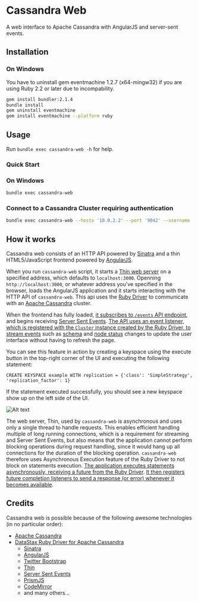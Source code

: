 # Cassandra Web

A web interface to Apache Cassandra with AngularJS and server-sent events.

## Installation

<!-- ```bash
gem install cassandra-web
``` -->

### On Windows

You have to uninstall gem eventmachine 1.2.7 (x64-mingw32) if you are using Ruby 2.2 or later due to incompability.

```bash
gem install bundler:2.1.4
bundle install
gem uninstall eventmachine
gem install eventmachine --platform ruby
```

<!-- ## Uninstallation

### On Windows

```bash
gem uninstall cassandra-web sinatra thin tilt rack-cors rack-parser cassandra-driver rake rack eventmachine
gem cleanup
``` -->

## Usage

<!-- Run `cassandra-web -h` for help. -->

Run `bundle exec cassandra-web -h` for help.

### Quick Start

<!-- ```bash
cassandra-web
``` -->

### On Windows

```bash
bundle exec cassandra-web
```

### Connect to a Cassandra Cluster requiring authentication

<!-- ```bash
cassandra-web --hosts '10.0.2.2' --port '9042' --username 'cassweb' --password 'myPassword'
``` -->

```bash
bundle exec cassandra-web --hosts '10.0.2.2' --port '9042' --username 'cassweb' --password 'myPassword'
```

## How it works

Cassandra web consists of an HTTP API powered by [Sinatra](https://github.com/sinatra/sinatra) and a thin HTML5/JavaScript frontend powered by [AngularJS](https://angularjs.org/).

When you run `cassandra-web` script, it starts a [Thin web server](http://code.macournoyer.com/thin/) on a specified address, which defaults to `localhost:3000`. Openning `http://localhost:3000`, or whatever address you've specified in the browser, loads the AngularJS application and it starts interacting with the HTTP API of `cassandra-web`. This api uses the [Ruby Driver](http://datastax.github.io/ruby-driver/) to communicate with an [Apache Cassandra](http://cassandra.apache.org/) cluster.

When the frontend has fully loaded, [it subscribes to `/events` API endpoint](https://github.com/avalanche123/cassandra-web/blob/master/app/public/js/cassandra.js#L108), and begins receiving [Server Sent Events](http://www.w3.org/TR/2012/WD-eventsource-20120426/). [The API uses an event listener, which is registered with the `Cluster` instance created by the Ruby Driver, to stream events](https://github.com/avalanche123/cassandra-web/blob/master/app/helpers/sse.rb#L43-L56) such as [schema](https://github.com/avalanche123/cassandra-web/blob/master/app/helpers/sse.rb#L29-L39) and [node status](https://github.com/avalanche123/cassandra-web/blob/master/app/helpers/sse.rb#L13-L27) changes to update the user interface without having to refresh the page.

You can see this feature in action by creating a keyspace using the execute button in the top-right corner of the UI and executing the following statement:

```cql
CREATE KEYSPACE example WITH replication = {'class': 'SimpleStrategy', 'replication_factor': 1}
```

If the statement executed successfully, you should see a new keyspace show up on the left side of the UI.

![Alt text](https://raw.githubusercontent.com/avalanche123/cassandra-web/master/animation.gif "Create Keyspace")

The web server, Thin, used by `cassandra-web` is asynchronous and uses only a single thread to handle requests. This enables efficient handling multiple of long running connections, which is a requirement for streaming and Server Sent Events, but also means that the application cannot perform blocking operations during request handling, since it would hang up all connections for the duration of the blocking operation. `cassandra-web` therefore uses Asynchronous Execution feature of the Ruby Driver to not block on statements execution. [The application executes statements asynchronously, receiving a future from the Ruby Driver](https://github.com/avalanche123/cassandra-web/blob/master/app.rb#L88). [It then registers future completion listeners to send a response (or error) whenever it becomes available](https://github.com/avalanche123/cassandra-web/blob/master/app/helpers/async.rb#L7-L40).

## Credits

Cassandra web is possible because of the following awesome technologies (in no particular order):

* [Apache Cassandra](http://cassandra.apache.org/)
* [DataStax Ruby Driver for Apache Cassandra](http://datastax.github.io/ruby-driver/)
    * [Sinatra](https://github.com/sinatra/sinatra)
    * [AngularJS](https://angularjs.org/)
    * [Twitter Bootstrap](http://getbootstrap.com/)
    * [Thin](http://code.macournoyer.com/thin/)
    * [Server Sent Events](http://www.w3.org/TR/2012/WD-eventsource-20120426/)
    * [PrismJS](http://prismjs.com/)
    * [CodeMirror](http://codemirror.net/)
    * and many others...
